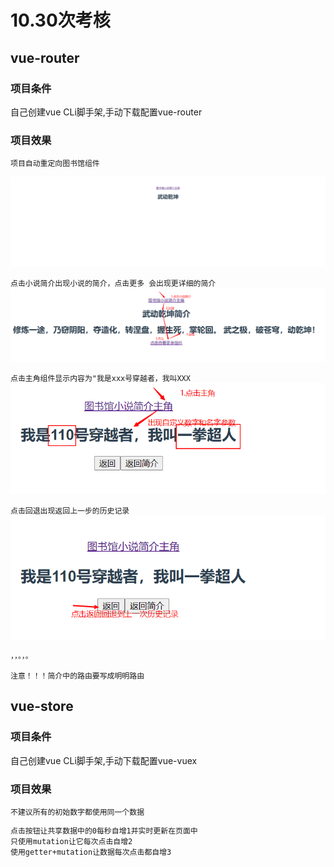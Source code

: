 # 10.30次考核
## vue-router

### 项目条件
自己创建vue CLi脚手架,手动下载配置vue-router

### 项目效果
`项目自动重定向图书馆组件`

![1](img\1.png)

`点击小说简介出现小说的简介，点击更多 会出现更详细的简介`
![2](img\2.png)

`点击主角组件显示内容为"我是xxx号穿越者，我叫XXX`
![3](img\3.png)

`点击回退出现返回上一步的历史记录`
![4](img\4.png)

```txt
，，。，。
```
`注意！！！简介中的路由要写成明明路由`

## vue-store

### 项目条件
自己创建vue CLi脚手架,手动下载配置vue-vuex

### 项目效果
`不建议所有的初始数字都使用同一个数据`
```txt
点击按钮让共享数据中的0每秒自增1并实时更新在页面中
只使用mutation让它每次点击自增2
使用getter+mutation让数据每次点击都自增3
```

